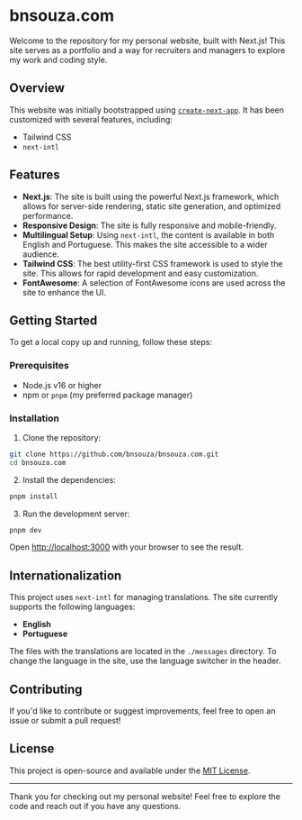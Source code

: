 # bnsouza.com

Welcome to the repository for my personal website, built with Next.js! This site serves as a portfolio and a way for recruiters and managers to explore my work and coding style.

## Overview

This website was initially bootstrapped using [`create-next-app`](https://nextjs.org/docs/api-reference/create-next-app). It has been customized with several features, including:

- Tailwind CSS
- `next-intl`

## Features

- **Next.js**: The site is built using the powerful Next.js framework, which allows for server-side rendering, static site generation, and optimized performance.
- **Responsive Design**: The site is fully responsive and mobile-friendly.
- **Multilingual Setup**: Using `next-intl`, the content is available in both English and Portuguese. This makes the site accessible to a wider audience.
- **Tailwind CSS**: The best utility-first CSS framework is used to style the site. This allows for rapid development and easy customization.
- **FontAwesome**: A selection of FontAwesome icons are used across the site to enhance the UI.

## Getting Started

To get a local copy up and running, follow these steps:

### Prerequisites

- Node.js v16 or higher
- npm or `pnpm` (my preferred package manager)

### Installation

1. Clone the repository:

```bash
git clone https://github.com/bnsouza/bnsouza.com.git
cd bnsouza.com
```

2. Install the dependencies:

```bash
pnpm install
```

3. Run the development server:

```bash
pnpm dev
```

Open [http://localhost:3000](http://localhost:3000) with your browser to see the result.

## Internationalization

This project uses `next-intl` for managing translations. The site currently supports the following languages:

- **English**
- **Portuguese**

The files with the translations are located in the `./messages` directory. To change the language in the site, use the language switcher in the header.

## Contributing

If you'd like to contribute or suggest improvements, feel free to open an issue or submit a pull request!

## License

This project is open-source and available under the [MIT License](LICENSE).

---

Thank you for checking out my personal website! Feel free to explore the code and reach out if you have any questions.
